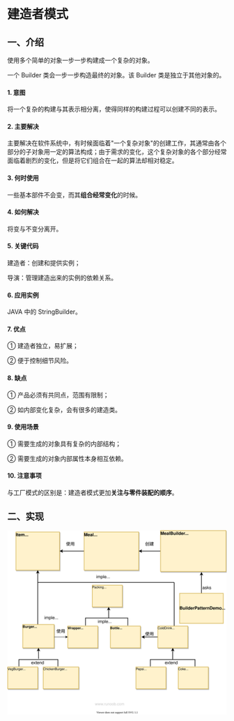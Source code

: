 # 建造者模式

## 一、介绍

使用多个简单的对象一步一步构建成一个复杂的对象。

一个 Builder 类会一步一步构造最终的对象。该 Builder 类是独立于其他对象的。

#### 1. 意图

将一个复杂的构建与其表示相分离，使得同样的构建过程可以创建不同的表示。

#### 2. 主要解决

主要解决在软件系统中，有时候面临着"一个复杂对象"的创建工作，其通常由各个部分的子对象用一定的算法构成；由于需求的变化，这个复杂对象的各个部分经常面临着剧烈的变化，但是将它们组合在一起的算法却相对稳定。

#### 3. 何时使用

一些基本部件不会变，而其**组合经常变化**的时候。

#### 4. 如何解决

将变与不变分离开。

#### 5. 关键代码

建造者：创建和提供实例；

导演：管理建造出来的实例的依赖关系。

#### 6. 应用实例

JAVA 中的 StringBuilder。

#### 7. 优点

① 建造者独立，易扩展；

② 便于控制细节风险。

#### 8. 缺点

① 产品必须有共同点，范围有限制；

② 如内部变化复杂，会有很多的建造类。

#### 9. 使用场景

① 需要生成的对象具有复杂的内部结构；

② 需要生成的对象内部属性本身相互依赖。

#### 10. 注意事项

与工厂模式的区别是：建造者模式更加**关注与零件装配的顺序**。

## 二、实现

![建造者模式的 UML 图](建造者模式.assets/20210315-builder-pattern.svg)